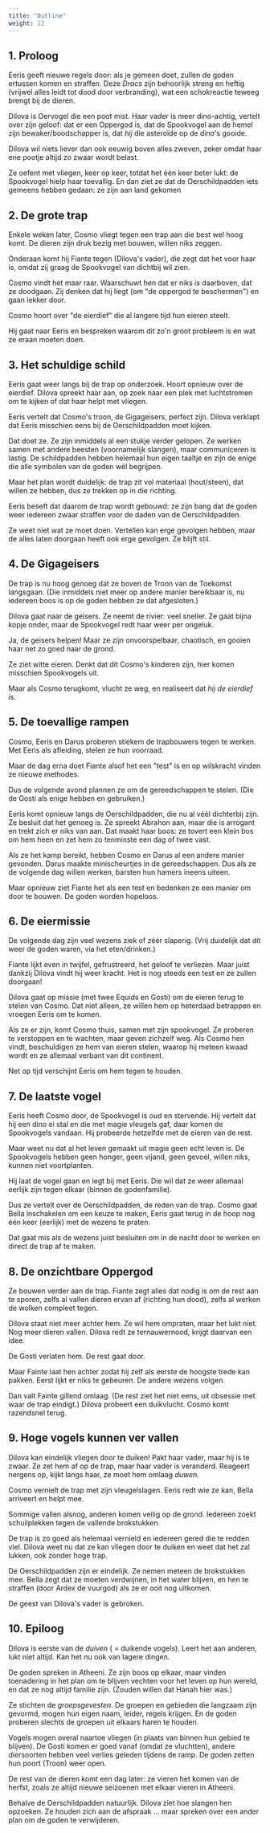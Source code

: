 ```yaml
---
title: "Outline"
weight: 12
---
```


## 1. Proloog

Eeris geeft nieuwe regels door: als je gemeen doet, zullen de goden ertussen komen en straffen. Deze _Dracs_ zijn behoorlijk streng en heftig (vrijwel alles leidt tot dood door verbranding), wat een schokreactie teweeg brengt bij de dieren.

Dilova is Oervogel die een poot mist. Haar vader is meer dino-achtig, vertelt over zijn geloof: dat er een Oppergod is, dat de Spookvogel aan de hemel zijn bewaker/boodschapper is, dat _hij_ die asteroïde op de dino's gooide.

Dilova wil niets liever dan ook eeuwig boven alles zweven, zeker omdat haar ene pootje altijd zo zwaar wordt belast.

Ze oefent met vliegen, keer op keer, totdat het één keer beter lukt: de Spookvogel hielp haar toevallig. En dan ziet ze dat de Oerschildpadden iets gemeens hebben gedaan: ze zijn aan land gekomen

## 2. De grote trap

Enkele weken later, Cosmo vliegt tegen een trap aan die best wel hoog komt. De dieren zijn druk bezig met bouwen, willen niks zeggen.

Onderaan komt hij Fiante tegen (Dilova's vader), die zegt dat het voor haar is, omdat zij graag de Spookvogel van dichtbij wil zien.

Cosmo vindt het maar raar. Waarschuwt hen dat er niks _is_ daarboven, dat ze doodgaan. Zij denken dat hij liegt (om "de oppergod te beschermen") en gaan lekker door.

Cosmo hoort over "de eierdief" die al langere tijd hun eieren steelt.

Hij gaat naar Eeris en bespreken waarom dit zo'n groot probleem is en wat ze eraan moeten doen.

## 3. Het schuldige schild

Eeris gaat weer langs bij de trap op onderzoek. Hoort opnieuw over de eierdief. Dilova spreekt haar aan, op zoek naar een plek met luchtstromen om te kijken of dat haar helpt met vliegen.

Eeris vertelt dat Cosmo's troon, de Gigageisers, perfect zijn. Dilova verklapt dat Eeris misschien eens bij de Oerschildpadden moet kijken.

Dat doet ze. Ze zijn inmiddels al een stukje verder gelopen. Ze werken samen met andere beesten (voornamelijk slangen), maar communiceren is lastig. De schildpadden hebben helemaal hun eigen taaltje en zijn de enige die alle symbolen van de goden wél begrijpen.

Maar het plan wordt duidelijk: de trap zit vol materiaal (hout/steen), dat willen ze hebben, dus ze trekken op in die richting.

Eeris beseft dat daarom de trap wordt gebouwd: ze zijn bang dat de goden weer iedereen zwaar straffen voor de daden van de Oerschildpadden.

Ze weet niet wat ze moet doen. Vertellen kan erge gevolgen hebben, maar de alles laten doorgaan heeft ook erge gevolgen. Ze blijft stil.

## 4. De Gigageisers

De trap is nu hoog genoeg dat ze boven de Troon van de Toekomst langsgaan. (Die inmiddels niet meer op andere manier bereikbaar is, nu iedereen boos is op de goden hebben ze dat afgesloten.)

Dilova gaat naar de geisers. Ze neemt de rivier: veel sneller. Ze gaat bijna kopje onder, maar de Spookvogel redt haar weer per ongeluk.

Ja, de geisers helpen! Maar ze zijn onvoorspelbaar, chaotisch, en gooien haar net zo goed naar de grond.

Ze ziet witte eieren. Denkt dat dit Cosmo's kinderen zijn, hier komen misschien Spookvogels uit.

Maar als Cosmo terugkomt, vlucht ze weg, en realiseert dat _hij de eierdief is_.

## 5. De toevallige rampen

Cosmo, Eeris en Darus proberen stiekem de trapbouwers tegen te werken. Met Eeris als afleiding, stelen ze hun voorraad.

Maar de dag erna doet Fiante alsof het een "test" is en op wilskracht vinden ze nieuwe methodes.

Dus de volgende avond plannen ze om de gereedschappen te stelen. (Die de Gosti als enige hebben en gebruiken.)

Eeris komt opnieuw langs de Oerschildpadden, die nu al véél dichterbij zijn. Ze besluit dat het genoeg is. Ze spreekt Abrahon aan, maar die is arrogant en trekt zich er niks van aan. Dat maakt haar boos: ze tovert een klein bos om hem heen en zet hem zo tenminste een dag of twee vast.

Als ze het kamp bereikt, hebben Cosmo en Darus al een andere manier gevonden. Darus maakte minischeurtjes in de gereedschappen. Dus als ze de volgende dag willen werken, barsten hun hamers ineens uiteen.

Maar opnieuw ziet Fiante het als een test en bedenken ze een manier om door te bouwen. De goden worden hopeloos.

## 6. De eiermissie

De volgende dag zijn veel wezens ziek of zéér slaperig. (Vrij duidelijk dat dit weer de goden waren, via het eten/drinken.)

Fiante lijkt even in twijfel, gefrustreerd, het geloof te verliezen. Maar juist dankzij Dilova vindt hij weer kracht. Het is nog steeds een test en ze zullen doorgaan!

Dilova gaat op missie (met twee Equids en Gosti) om de eieren terug te stelen van Cosmo. Dat niet alleen, ze willen hem op heterdaad betrappen en vroegen Eeris om te komen.

Als ze er zijn, komt Cosmo thuis, samen met zijn spookvogel. Ze proberen te verstoppen en te wachten, maar geven zichzelf weg. Als Cosmo hen vindt, beschuldigen ze hem van eieren stelen, waarop hij meteen kwaad wordt en ze allemaal verbant van dit continent.

Net op tijd verschijnt Eeris om hem tegen te houden.

## 7. De laatste vogel

Eeris heeft Cosmo door, de Spookvogel is oud en stervende. Hij vertelt dat hij een dino ei stal en die met magie vleugels gaf, daar komen de Spookvogels vandaan. Hij probeerde hetzelfde met de eieren van de rest.

Maar weet nu dat al het leven gemaakt uit magie geen echt leven is. De Spookvogels hebben geen honger, geen vijand, geen gevoel, willen niks, kunnen niet voortplanten.

Hij laat de vogel gaan en legt bij met Eeris. Die wil dat ze weer allemaal eerlijk zijn tegen elkaar (binnen de godenfamilie).

Dus ze vertelt over de Oerschildpadden, de reden van de trap. Cosmo gaat Bella inschakelen om een keuze te maken, Eeris gaat terug in de hoop nog één keer (eerlijk) met de wezens te praten.

Dat gaat mis als de wezens juist besluiten om in de nacht door te werken en direct de trap af te maken.

## 8. De onzichtbare Oppergod

Ze bouwen verder aan de trap. Fiante zegt alles dat nodig is om de rest aan te sporen, zelfs al vallen dieren ervan af (richting hun dood), zelfs al werken de wolken compleet tegen.

Dilova staat niet meer achter hem. Ze wil hem ompraten, maar het lukt niet. Nog meer dieren vallen. Dilova redt ze ternauwernood, krijgt daarvan een idee.

De Gosti verlaten hem. De rest gaat door.

Maar Fainte laat hen achter zodat hij zelf als eerste de hoogste trede kan pakken. Eerst lijkt er niks te gebeuren. De andere wezens volgen.

Dan valt Fainte gillend omlaag. (De rest ziet het niet eens, uit obsessie met waar de trap eindigt.) Dilova probeert een duikvlucht. Cosmo komt razendsnel terug.

## 9. Hoge vogels kunnen ver vallen

Dilova kan eindelijk vliegen door te duiken! Pakt haar vader, maar hij is te zwaar. Ze zet hem af op de trap, maar haar vader is veranderd. Reageert nergens op, kijkt langs haar, ze moet hem omlaag _duwen_.

Cosmo vernielt de trap met zijn vleugelslagen. Eeris redt wie ze kan, Bella arriveert en helpt mee.

Sommige vallen alsnog, anderen komen veilig op de grond. Iedereen zoekt schuilplekken tegen de vallende brokstukken.

De trap is zo goed als helemaal vernield en iedereen gered die te redden viel. Dilova weet nu dat ze kan vliegen door te duiken en weet dat het zal lukken, ook zonder hoge trap.

De Oerschildpadden zijn er eindelijk. Ze nemen meteen de brokstukken mee. Bella zegt dat ze moeten verdwijnen, in het water blijven, en hen te straffen (door Ardex de vuurgod) als ze er ooit nog uitkomen.

De geest van Dilova's vader is gebroken.

## 10. Epiloog

Dilova is eerste van de _duiven_ ( = duikende vogels). Leert het aan anderen, lukt niet altijd. Kan het nu ook van lagere dingen.

De goden spreken in Atheeni. Ze zijn boos op elkaar, maar vinden toenadering in het plan om te blijven vechten voor het leven op hun wereld, en dat ze nog altijd familie zijn. (Zouden willen dat Hanah hier was.)

Ze stichten de _groepsgevesten_. De groepen en gebieden die langzaam zijn gevormd, mogen hun eigen naam, leider, regels krijgen. En de goden proberen slechts de groepen uit elkaars haren te houden.

Vogels mogen overal naartoe vliegen (in plaats van binnen hun gebied te blijven). De Gosti komen er goed vanaf (omdat ze vluchtten), andere diersoorten hebben veel verlies geleden tijdens de ramp. De goden zetten hun poort (Troon) weer open.

De rest van de dieren komt een dag later: ze vieren het komen van de herfst, zoals ze altijd nieuwe seizoenen met elkaar vieren in Atheeni. 

Behalve de Oerschildpadden natuurlijk. Dilova ziet hoe slangen hen opzoeken. Ze houden zich aan de afspraak ... maar spreken over een ander plan om de goden te verwijderen.